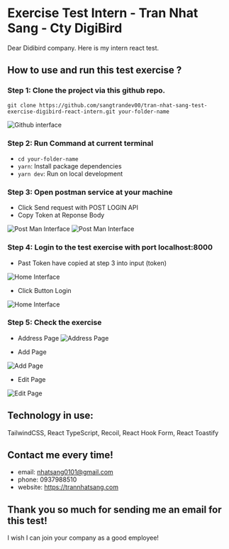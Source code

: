 # Exercise Test Intern - Tran Nhat Sang - Cty DigiBird
Dear Didibird company. Here is my intern react test.

## How to use and run this test exercise ?

### Step 1: Clone the project via this github repo.
`git clone https://github.com/sangtrandev00/tran-nhat-sang-test-exercise-digibird-react-intern.git your-folder-name`

![Github interface](./src/assets/images/Screenshot_1.png)

### Step 2: Run Command at current terminal
+ `cd your-folder-name`
+ `yarn`: Install package dependencies
+ `yarn dev`: Run on local development

### Step 3: Open postman service at your machine

+ Click Send request with POST LOGIN API
+ Copy Token at Reponse Body
  
![Post Man Interface](./src/assets/images/Screenshot_6.png)
![Post Man Interface](./src/assets/images/Screenshot_7.png)


### Step 4: Login to the test exercise with port localhost:8000
+ Past Token have copied at step 3 into input (token)

![Home Interface](./src/assets/images/Screenshot_2.png)

+ Click Button Login

![Home Interface](./src/assets/images/Screenshot_8.png)

### Step 5: Check the exercise
+ Address Page
![Address Page](./src/assets/images/Screenshot_3.png)
  
+ Add Page
  
![Add Page](./src/assets/images/Screenshot_4.png)

+ Edit Page
 
![Edit Page](./src/assets/images/Screenshot_5.png)
  

## Technology in use:
TailwindCSS, React TypeScript, Recoil, React Hook Form, React Toastify

## Contact me every time!
+ email: nhatsang0101@gmail.com
+ phone: 0937988510
+ website: https://trannhatsang.com

## Thank you so much for sending me an email for this test!

I wish I can join your company as a good employee!